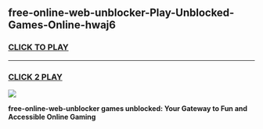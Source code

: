 
## free-online-web-unblocker-Play-Unblocked-Games-Online-hwaj6
<h3>
<a href="https://premium76.site?title=free-online-web-unblocker&ref=25A">CLICK TO PLAY</a></h3>
<hr>

<h3>
<a href="https://premium76.site?title=free-online-web-unblocker&ref=25A">CLICK 2 PLAY</a>
  
</h3>

<a href="https://premium76.site?title=free-online-web-unblocker&ref=25A"><img src="https://clearcache.store/games.png"></a>


**free-online-web-unblocker games unblocked: Your Gateway to Fun and Accessible Online Gaming**
